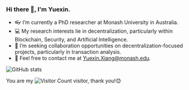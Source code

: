 ### Hi there 👋, I'm Yuexin.

- 👓 I’m currently a PhD researcher at Monash University in Australia.
- 💻 My research interests lie in decentralization, particularly within Blockchain, Security, and Artificial Intelligence.
- 🤝 I’m seeking collaboration opportunities on decentralization-focused projects, particularly in transaction analysis.
- 📧 Feel free to contact me at Yuexin.Xiang@monash.edu.

![GitHub stats](https://github-readme-stats.vercel.app/api?username=Y-Xiang-hub&show_icons=true&theme=radical)

You are my ![Visitor Count](https://profile-counter.glitch.me/Y-Xiang-hub/count.svg) visitor, thank you!😊
